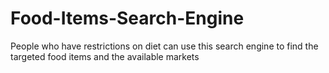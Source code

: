 # Food-Items-Search-Engine
People who have restrictions on diet can use this search engine to find the targeted food items and the available markets
